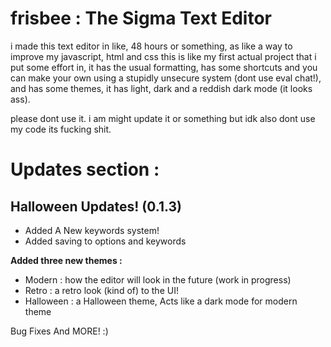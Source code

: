 # frisbee : The Sigma Text Editor

i made this text editor in like, 48 hours or something, as like a way to improve my javascript, html and css
this is like my first actual project that i put some effort in, it has the usual formatting, has some shortcuts
and you can make your own using a stupidly unsecure system (dont use eval chat!), and has some themes, it has light,
dark and a reddish dark mode (it looks ass).


please dont use it. i am might update it or something but idk
also dont use my code its fucking shit.



# Updates section :

## Halloween Updates! (0.1.3)

- Added A New keywords system!
- Added saving to options and keywords

**Added three new themes :**

- Modern : how the editor will look in the future (work in progress)
- Retro : a retro look (kind of) to the UI!
- Halloween : a Halloween theme, Acts like a dark mode for modern theme

Bug Fixes And MORE! :)
